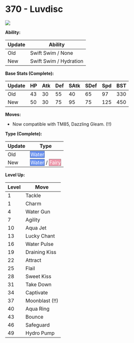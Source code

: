# 370 - Luvdisc
![][370]

**Ability:**

Update | Ability
---    | ---
Old    | Swift Swim / None
New    | Swift Swim / Hydration

**Base Stats (Complete):**

Update | HP | Atk | Def | SAtk | SDef | Spd | BST
---    | ---| --- | --- | ---  | ---  | --- | ---
Old    | 43 |  30 |  55 |  40  |  65  |  97  |  330
New    | 50 |  30 |  75 |  95  |  75  |  125  |  450

**Moves:**

 - Now compatible with TM85, Dazzling Gleam. (!!)

**Type (Complete):**

Update | Type
---    | ---
Old    | <span style="color:white; background:#6890F0; border: 1px solid #445E9C">Water</span>
New    | <span style="color:white; background:#6890F0; border: 1px solid #445E9C">Water</span> / <span style="color:white; background:#EE99AC; border: 1px solid #9B6470">Fairy</span>

**Level Up:**

Level | Move
---   | ---
  1   | Tackle
  1   | Charm
  4   | Water Gun
  7   | Agility
 10   | Aqua Jet
 13   | Lucky Chant
 16   | Water Pulse
 19   | Draining Kiss
 22   | Attract
 25   | Flail
 28   | Sweet Kiss
 31   | Take Down
 34   | Captivate
 37   | Moonblast (!!)
 40   | Aqua Ring
 43   | Bounce
 46   | Safeguard
 49   | Hydro Pump



[370]: /img/pokemon/370.png
